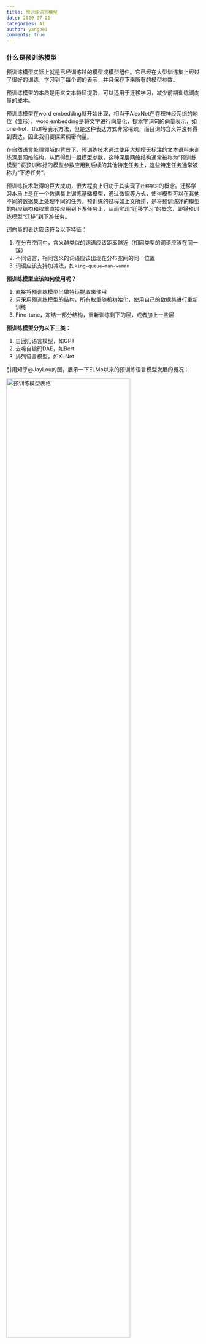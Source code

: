 ```yaml
---
title: 预训练语言模型
date: 2020-07-20
categories: AI
author: yangpei
comments: true
---
```


<!-- more -->

### 什么是预训练模型
预训练模型实际上就是已经训练过的模型或模型组件。它已经在大型训练集上经过了很好的训练，学习到了每个词的表示，并且保存下来所有的模型参数。

预训练模型的本质是用来文本特征提取，可以适用于迁移学习，减少前期训练词向量的成本。

预训练模型在word embedding就开始出现，相当于AlexNet在卷积神经网络的地位（雏形）。word embedding是将文字进行向量化，探索字词句的向量表示，如one-hot、tfidf等表示方法，但是这种表达方式非常稀疏，而且词的含义并没有得到表达，因此我们要探索稠密向量。

在自然语言处理领域的背景下，预训练技术通过使用大规模无标注的文本语料来训练深层网络结构，从而得到一组模型参数，这种深层网络结构通常被称为“预训练模型”;将预训练好的模型参数应用到后续的其他特定任务上，这些特定任务通常被称为“下游任务”。

预训练技术取得的巨大成功，很大程度上归功于其实现了`迁移学习`的概念。迁移学习本质上是在一个数据集上训练基础模型，通过微调等方式，使得模型可以在其他不同的数据集上处理不同的任务。预训练的过程如上文所述，是将预训练好的模型的相应结构和权重直接应用到下游任务上，从而实现“迁移学习”的概念，即将预训练模型“迁移”到下游任务。

词向量的表达应该符合以下特征：
1. 在分布空间中，含义越类似的词语应该距离越近（相同类型的词语应该在同一簇）
2. 不同语言，相同含义的词语应该出现在分布空间的同一位置
3. 词语应该支持加减法，如`king-queue=man-woman`

**预训练模型应该如何使用呢？**
1. 直接将预训练模型当做特征提取来使用
2. 只采用预训练模型的结构，所有权重随机初始化，使用自己的数据集进行重新训练
3. Fine-tune，冻结一部分结构，重新训练剩下的层，或者加上一些层

**预训练模型分为以下三类：**
1. 自回归语言模型，如GPT
2. 去噪自编码DAE，如Bert
3. 排列语言模型，如XLNet

引用知乎@JayLou的图，展示一下ELMo以来的预训练语言模型发展的概况：

<img src="" alt="预训练模型表格" width="80%" />

### 分布式表示
以下是词向量表示法的分类：

<img src="https://i.loli.net/2020/07/20/pJaOoIxtEYBemMW.png" alt="分布式表示" width="100%" />

从上图可以看出，词语的分布式表示分为`欧式空间`和`非欧式空间`，其中`非欧式空间`常常是高维的表达，如黎曼空间、球形空间等等，距离计算也均不相同，我们常见的是欧式空间的表达。

欧式空间可以分为`global`方法和`local`方法，`global`方法会考虑整个句子词与词之间的相关性，从而衡量词语的向量表达，如MF（矩阵分解）、LDA（主题模型）。这些方法需要考虑到整个语料库的信息，但是有个缺点，就是在训练好词向量后，如果加入了新词或者改变了上下文，整个词向量矩阵均需要重新计算，这个计算量还是不容小觑的。因此，基于这个不足，后面衍生出了`local`的词向量表达——只考虑了一篇文档、一句话或者是上下文的几个词语，而不是完整的语料库，这样能加快更新的速度。

`local`方法分为`基于LM的训练`和`基于非LM的训练`，其本质区分点在于是否使用了语言模型。这里通俗地解释一下语言模型——就是衡量一句话是否是人话的程度。
`基于非LM的训练`包括了Skip-Gram、CBOW（连续词袋模型）、Bert、ALBert等等，CBOW是使用上下文的词语预测中心词语，Skip-Gram是使用中心词语预测上下文的词语。两者在训练的过程中，运用了一些小技巧，如层次softmax、Negative Sampling等等，后文会有详细解释。CBOW和Skip-Gram依然存在一些问题，例如碰到一词多义的情景就不知道该怎么办了，总不能用一个固定的词向量表示吧。

于是就有了`local>基于非LM的训练>考虑上下文`的模型，如Bert、ALBert等等。transformer是在LSTM之后效果最佳的特征提取器，模型中使用到了attention机制。Bert就是transformer中的Encoder。

`local>基于LM的训练`中考虑上下文的模型有EMLo、XLNet，不考虑上下文的模型有NNLM。

#### EMLo
EMLo能够很好地解决一词多义的问题，它的basic unit是LSTM，底层使用已经训练好的静态词向量（如Glove），再接上两层双向LSTM双向网络，通过多层进行特征抽取（如单词特征、句法特征、语义特征），最后每个词语都会得到3个向量，分别为底层、第一层LSTM、第二层LSTM，使用在任务中学习到的权重，对这三项进行加权平均，从而得到最终的词向量。

EMLo虽然指标做到了当时的SOTA，但是仍然存在一些问题：
1. EMLo的LSTM抽取特征的能力是远低于如今的transformer的
2. 使用拼接方式实现双向网络，特征融合的能力还是较弱的，其本质上还是利用了从左到右、从右到左的两个网络

#### GPT
GPT（Improving Language Understanding by Generative Pre-Training）就是Transformer的decoder，采用了masked self-attention的训练方式。它的核心思想，是利用`一个网络模型`去做`预训练任务`和`下游任务`，将下游任务的输入全部处理成满足预训练模型的输入格式，这样可以直接使用预训练模型去做任务了。我们只需要在一句话的前后添加两个token标志即可。

不同于EMLo的LSTM结构，GPT使用transformer能够捕捉到更长范围内的语义信息，且transformer的效果要优于LSTM。

GPT2相对于GPT来说，并没有太大实质性的改动，增加了更高质量、更广泛、数量更大的数据集，采用了更巨大的transformer结构，且对transformer结构做了一些微调。GPT2的目标，是**使用一个大量和质量好的无标签数据，去完成NLP下游任务（使用无监督模型去做监督任务）**。

GPT2是一种生成模型，拥有了15亿的参数，在阅读理解任务上能够获得惊人的效果，但是在文本摘要生成上并没有取得理想的效果。

#### BERT
Bert是transformer结构的encoder，具体的详细解释见[《Bert模型及其变种》](https://iloveyou11.github.io/2020/07/16/Bert%E6%A8%A1%E5%9E%8B%E5%8F%8A%E5%85%B6%E5%8F%98%E7%A7%8D/)

目前，Bert模型在诸多NLP任务中都取得了不错的效果，如：
- 分类：文本分类、情感分类……
- 序列标注：分词、实体识别、语义标注……
- 句子关系：问答、推理……
- 生成任务：文本摘要、机器翻译……

Bert仍然存在一些缺点：
- 训练和测试的数据格式不一致（测试阶段没有mask token）
- 词语之间保持了独立
- 无法处理长文本

#### RoBERTa
RoBERTa（a Robustly Optimized BERT Pretraining Approach）是Bert的一个强劲改进版本，它使用了更大的数据、更大的batch size、更长的训练时间、更大的学习率（超参数调整），并且将静态的mask改为了动态的mask，获得了不错的效果（超越了之前出现的模型，当时的SOTA）。

#### ALBERT
在RoBERTa出现后的几天，ALBERT（A Lite BERT For Self-Supervised Learning Of Language Representations）就超越了RoBERTa成为当时最先进的算法。ALBERT有以下这些创新点：
- 词嵌入向量参数的因式分解
- 跨层参数共享 
- NSP 预训练任务
- 去掉dropout、LAMB优化器、更大的batch-size
- N-gram mask